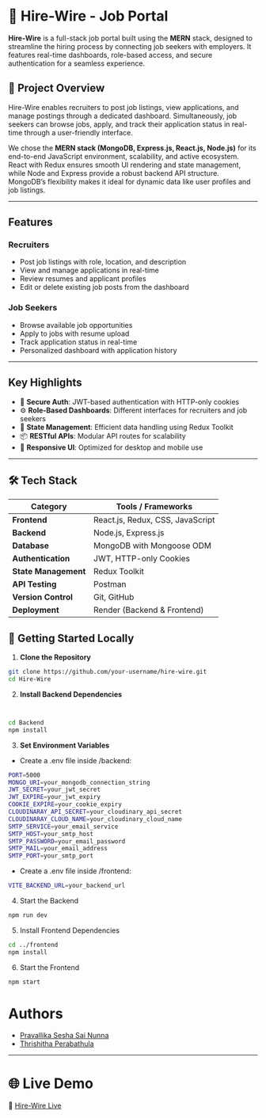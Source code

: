 # 🚀 Hire-Wire - Job Portal


**Hire-Wire** is a full-stack job portal built using the **MERN** stack, designed to streamline the hiring process by connecting job seekers with employers. It features real-time dashboards, role-based access, and secure authentication for a seamless experience.



## 📘 Project Overview
 
Hire-Wire enables recruiters to post job listings, view applications, and manage postings through a dedicated dashboard. Simultaneously, job seekers can browse jobs, apply, and track their application status in real-time through a user-friendly interface.


We chose the **MERN stack (MongoDB, Express.js, React.js, Node.js)** for its end-to-end JavaScript environment, scalability, and active ecosystem. React with Redux ensures smooth UI rendering and state management, while Node and Express provide a robust backend API structure. MongoDB’s flexibility makes it ideal for dynamic data like user profiles and job listings.


---


## Features


### Recruiters
-  Post job listings with role, location, and description  
-  View and manage applications in real-time  
-  Review resumes and applicant profiles  
-  Edit or delete existing job posts from the dashboard  


###  Job Seekers
- Browse available job opportunities  
- Apply to jobs with resume upload  
- Track application status in real-time  
- Personalized dashboard with application history  


---


##  Key Highlights


- 🔐 **Secure Auth**: JWT-based authentication with HTTP-only cookies  
- ⚙️ **Role-Based Dashboards**: Different interfaces for recruiters and job seekers  
- 🧠 **State Management**: Efficient data handling using Redux Toolkit  
- 📦 **RESTful APIs**: Modular API routes for scalability  
- 📱 **Responsive UI**: Optimized for desktop and mobile use  


---


## 🛠️ Tech Stack


| Category            | Tools / Frameworks                            |
|---------------------|-----------------------------------------------|
| **Frontend**        | React.js, Redux, CSS, JavaScript              |
| **Backend**         | Node.js, Express.js                           |
| **Database**        | MongoDB with Mongoose ODM                     |
| **Authentication**  | JWT, HTTP-only Cookies                        |
| **State Management**| Redux Toolkit                                 |
| **API Testing**     | Postman                                       |
| **Version Control** | Git, GitHub                                   |
| **Deployment**      | Render (Backend & Frontend)  |






## 🚀 Getting Started Locally


1. **Clone the Repository**
```bash
git clone https://github.com/your-username/hire-wire.git
cd Hire-Wire
```


2. **Install Backend Dependencies**
``` bash


cd Backend
npm install
```


3. **Set Environment Variables**


- Create a .env file inside /backend:


```bash
PORT=5000
MONGO_URI=your_mongodb_connection_string
JWT_SECRET=your_jwt_secret
JWT_EXPIRE=your_jwt_expiry
COOKIE_EXPIRE=your_cookie_expiry
CLOUDINARAY_API_SECRET=your_cloudinary_api_secret
CLOUDINARAY_CLOUD_NAME=your_cloudinary_cloud_name
SMTP_SERVICE=your_email_service
SMTP_HOST=your_smtp_host
SMTP_PASSWORD=your_email_password
SMTP_MAIL=your_email_address
SMTP_PORT=your_smtp_port
```


- Create a .env file inside /frontend:
```bash
VITE_BACKEND_URL=your_backend_url
```


4. Start the Backend


```bash
npm run dev
```


5. Install Frontend Dependencies


```bash
cd ../frontend
npm install
```


6. Start the Frontend
```bash
npm start
```




#  Authors


- [Pravallika Sesha Sai Nunna](https://www.linkedin.com/in/pravallika-nunna)
- [Thrishitha Perabathula](https://www.linkedin.com/in/thrishitha-perabathula-bb0427259/)


---


# 🌐 Live Demo


🔗 [Hire-Wire Live](https://hire-wire-frontend.onrender.com)
